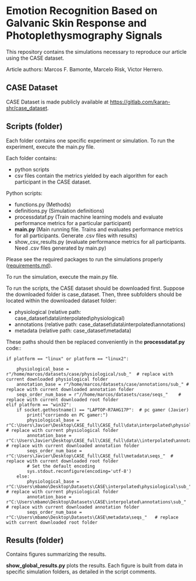 # Emotion Recognition Based on Galvanic Skin Response and Photoplethysmography Signals

This repository contains the simulations necessary to reproduce our article using the CASE dataset.

Article authors:
Marcos F. Bamonte,
Marcelo Risk,
Victor Herrero.

##  CASE Dataset
CASE Dataset is made publicly available at https://gitlab.com/karan-shr/case_dataset.

## Scripts (folder)

Each folder contains one specific experiment or simulation. To run the experiment, execute the main.py file. 

Each folder contains:
* python scripts
* csv files contain the metrics yielded by each algorithm for each participant in the CASE dataset. 

Python scripts:
* functions.py (Methods)
* definitions.py (Simulation definitions)
* processdataf.py (Train machine learning models and evaluate performance metrics for a particular participant)
* **main.py** (Main running file. Trains and evaluates performance metrics for all participants. Generate .csv files with results)
* show_csv_results.py (evaluate performance metrics for all participants. Need .csv files generated by main.py)

Please see the required packages to run the simulations properly ([requirements.md](https://github.com/mbamonteAustral/Emotion-Recognition-Based-on-Galvanic-Skin-Response-and-Photoplethysmography-Signals/blob/000b5ca78c06d6f1770bd48680095dccb16708b4/requirements.md)).



To run the simulation, execute the main.py file. 

To run the scripts, the CASE dataset should be downloaded first. Suppose the downloaded folder is case_dataset. Then, three subfolders should be located within the downloaded dataset folder:  

* physiological  (relative path: case_dataset\data\interpolated\physiological)
* annotations  (relative path: case_dataset\data\interpolated\annotations)
* metadata (relative path: case_dataset\metadata)

These paths should then be replaced conveniently in the **processdataf.py** code::

    if platform == "linux" or platform == "linux2":

        physiological_base = r"/home/marcos/datasets/case/physiological/sub_"  # replace with current downloaded physiological folder
        annotation_base = r"/home/marcos/datasets/case/annotations/sub_" # replace with current downloaded annotation folder
        seqs_order_num_base = r"//home/marcos/datasets/case/seqs_"    # replace with current downloaded root folder
    elif platform == "win32":
        if socket.gethostname() == "LAPTOP-R7AHG17P":  # pc gamer (Javier)
            print("corriendo en PC gamer:")
            physiological_base = r"C:\Users\Javier\Desktop\CASE_full\CASE_full\data\interpolated\physiological\sub_" # replace with current physiological folder
            annotation_base = r"C:\Users\Javier\Desktop\CASE_full\CASE_full\data\\interpolated\annotations\sub_"  # replace with current downloaded annotation folder
            seqs_order_num_base = r"C:\Users\Javier\Desktop\CASE_full\CASE_full\metadata\seqs_"  # replace with current downloaded root folder
            # Set the default encoding
            sys.stdout.reconfigure(encoding='utf-8')
        else:
            physiological_base = r"C:\Users\mbamo\Desktop\Datasets\CASE\interpolated\physiological\sub_"  # replace with current physiological folder
            annotation_base = r"C:\Users\mbamo\Desktop\Datasets\CASE\interpolated\annotations\sub_"  # replace with current downloaded annotation folder
            seqs_order_num_base = r"C:\Users\mbamo\Desktop\Datasets\CASE\metadata\seqs_"   # replace with current downloaded root folder



## Results (folder)

Contains figures summarizing the results. 

**show_global_results.py** plots the results. Each figure is built from data in specific simulation folders, as detailed in the script comments.

